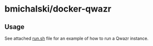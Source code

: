 # bmichalski/docker-qwazr

## Usage

See attached [run.sh](https://github.com/bmichalski/docker-qwazr/blob/master/run.sh) file for an example of how to run a Qwazr instance.
